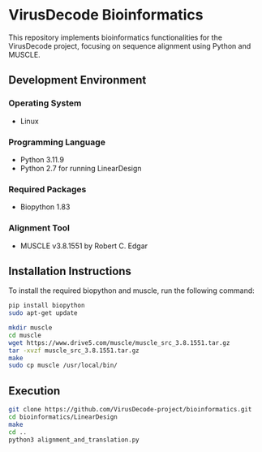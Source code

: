 # VirusDecode Bioinformatics

This repository implements bioinformatics functionalities for the VirusDecode project, focusing on sequence alignment using Python and MUSCLE.

## Development Environment

### Operating System
- Linux

### Programming Language
- Python 3.11.9
- Python 2.7 for running LinearDesign

### Required Packages
- Biopython 1.83

### Alignment Tool
- MUSCLE v3.8.1551 by Robert C. Edgar

## Installation Instructions
To install the required biopython and muscle, run the following command:
```sh
pip install biopython
sudo apt-get update

mkdir muscle
cd muscle
wget https://www.drive5.com/muscle/muscle_src_3.8.1551.tar.gz
tar -xvzf muscle_src_3.8.1551.tar.gz
make
sudo cp muscle /usr/local/bin/
```

## Execution
```sh
git clone https://github.com/VirusDecode-project/bioinformatics.git
cd bioinformatics/LinearDesign
make
cd ..
python3 alignment_and_translation.py
```